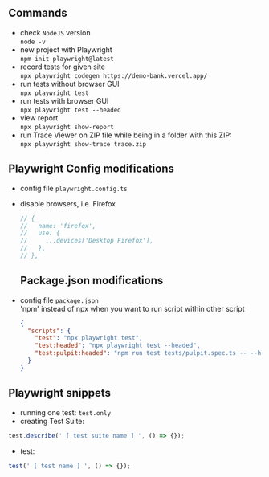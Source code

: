 ## Commands

- check `NodeJS` version  
  `node -v`
- new project with Playwright  
  `npm init playwright@latest`
- record tests for given site  
  `npx playwright codegen https://demo-bank.vercel.app/`
- run tests without browser GUI  
  `npx playwright test`
- run tests with browser GUI  
  `npx playwright test --headed`
- view report  
  `npx playwright show-report`
- run Trace Viewer on ZIP file while being in a folder with this ZIP:  
  `npx playwright show-trace trace.zip`

## Playwright Config modifications

- config file `playwright.config.ts`
- disable browsers, i.e. Firefox

  ```javascript
  // {
  //   name: 'firefox',
  //   use: {
  //     ...devices['Desktop Firefox'],
  //   },
  // },
  ```

  ## Package.json modifications

- config file `package.json`  
  'npm' instead of npx when you want to run script within other script
  ```json
  {
    "scripts": {
      "test": "npx playwright test",
      "test:headed": "npx playwright test --headed",
      "test:pulpit:headed": "npm run test tests/pulpit.spec.ts -- --headed"
    }
  }
  ```

## Playwright snippets

- running one test: `test.only`
- creating Test Suite:

```javascript
test.describe(' [ test suite name ] ', () => {});
```

- test:

```javascript
test(' [ test name ] ', () => {});
```
